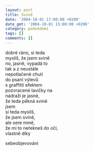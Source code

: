 ```yaml
---
layout: post
title: Svině
date: '2004-10-01 17:00:00 +0200'
date_gmt: '2004-10-01 15:00:00 +0200'
category: podvědomí
tags: []
comments: []
---
```


<p>dobré ráno, si teda<br>myslíš, že jsem svině<br>no, jasně, vypadá to<br>tak a z neustále<br>nepotlačené chuti<br>do psaní výlevů<br>s graffitti efektem <br>pozvracené lavičky na<br>nádraží je jasné,<br>že teda pěkná svině<br>jsem<br>si teda myslíš,<br>že jsem svině,<br>ale sere mmě,<br>že mi to neřekneš do očí,<br>vlastně díky</p>
<p>sebeobjevování</p>
